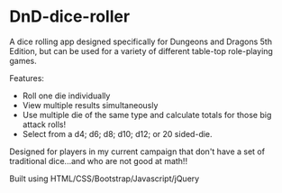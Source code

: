 # DnD-dice-roller

A dice rolling app designed specifically for Dungeons and Dragons 5th Edition, but can be used for a variety of different table-top role-playing games. 

Features: 
- Roll one die individually
- View multiple results simultaneously
- Use multiple die of the same type and calculate totals for those big attack rolls!
- Select from a d4; d6; d8; d10; d12; or 20 sided-die.

Designed for players in my current campaign that don't have a set of traditional dice...and who are not good at math!!

Built using HTML/CSS/Bootstrap/Javascript/jQuery
